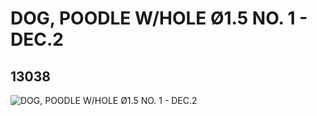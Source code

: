 # DOG, POODLE W/HOLE Ø1.5 NO. 1 - DEC.2
## 13038
![DOG, POODLE W/HOLE Ø1.5 NO. 1 - DEC.2](https://lc-www-live-s.legocdn.com/media/bricks/5/2/6023093.jpg)